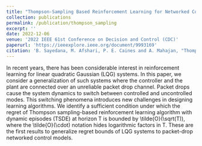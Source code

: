 ```yaml
---
title: "Thompson-Sampling Based Reinforcement Learning for Networked Control of Unknown Linear Systems"
collection: publications
permalink: /publication/thompson_sampling
excerpt: ''
date: 2022-12-06
venue: '2022 IEEE 61st Conference on Decision and Control (CDC)'
paperurl: 'https://ieeexplore.ieee.org/document/9993169'
citation: 'B. Sayedana, M. Afshari, P. E. Caines and A. Mahajan, "Thompson-Sampling Based Reinforcement Learning for Networked Control of Unknown Linear Systems," 2022 IEEE 61st Conference on Decision and Control (CDC), Cancun, Mexico, 2022, pp. 723-730, doi: 10.1109/CDC51059.2022.9992565.'
---
```


In recent years, there has been considerable interest in reinforcement learning for linear quadratic Gaussian (LQG) systems. In this paper, we consider a generalization of such systems where the controller and the plant are connected over an unreliable packet drop channel. Packet drops cause the system dynamics to switch between controlled and uncontrolled modes. This switching phenomena introduces new challenges in designing learning algorithms. We identify a sufficient condition under which the regret of Thompson sampling-based reinforcement learning algorithm with dynamic episodes (TSDE) at horizon T is bounded by \tilde{O}(\sqrt(T)), where the \tilde{O}(\cdot) notation hides logarithmic factors in T. These are the first results to generalize regret bounds of LQG systems to packet-drop networked control models.
